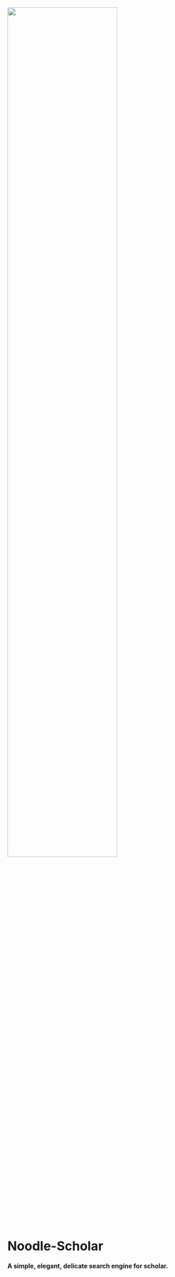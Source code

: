 <!-- <img src="https://z1.ax1x.com/2023/10/31/pinyjkd.md.png" width='70%' height='70%'> -->
<!-- ![piK4OA0.png](https://z1.ax1x.com/2023/11/02/piK4OA0.png) -->
<img src="https://z1.ax1x.com/2023/11/02/piK4OA0.png" width="70%" height="70%">

# Noodle-Scholar

**A simple, elegant, delicate search engine for scholar.**